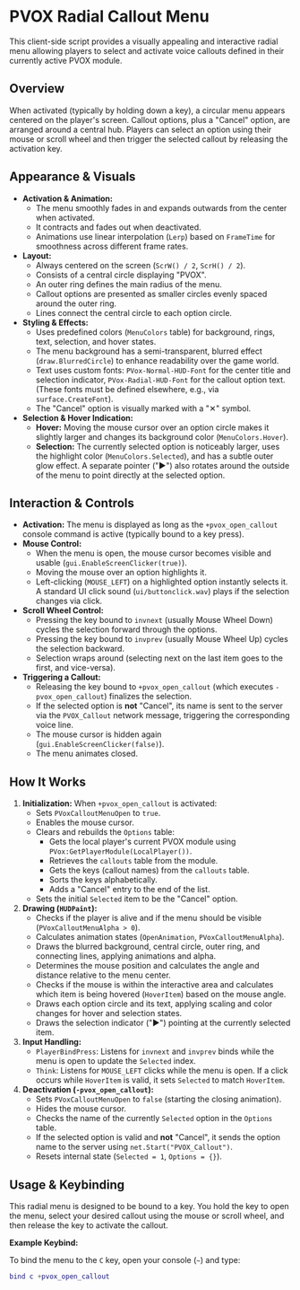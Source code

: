 # PVOX Radial Callout Menu

This client-side script provides a visually appealing and interactive radial menu allowing players to select and activate voice callouts defined in their currently active PVOX module.

## Overview

When activated (typically by holding down a key), a circular menu appears centered on the player's screen. Callout options, plus a "Cancel" option, are arranged around a central hub. Players can select an option using their mouse or scroll wheel and then trigger the selected callout by releasing the activation key.

## Appearance & Visuals

* **Activation & Animation:**
    * The menu smoothly fades in and expands outwards from the center when activated.
    * It contracts and fades out when deactivated.
    * Animations use linear interpolation (`Lerp`) based on `FrameTime` for smoothness across different frame rates.
* **Layout:**
    * Always centered on the screen (`ScrW() / 2`, `ScrH() / 2`).
    * Consists of a central circle displaying "PVOX".
    * An outer ring defines the main radius of the menu.
    * Callout options are presented as smaller circles evenly spaced around the outer ring.
    * Lines connect the central circle to each option circle.
* **Styling & Effects:**
    * Uses predefined colors (`MenuColors` table) for background, rings, text, selection, and hover states.
    * The menu background has a semi-transparent, blurred effect (`draw.BlurredCircle`) to enhance readability over the game world.
    * Text uses custom fonts: `PVox-Normal-HUD-Font` for the center title and selection indicator, `PVox-Radial-HUD-Font` for the callout option text. (These fonts must be defined elsewhere, e.g., via `surface.CreateFont`).
    * The "Cancel" option is visually marked with a "✕" symbol.
* **Selection & Hover Indication:**
    * **Hover:** Moving the mouse cursor over an option circle makes it slightly larger and changes its background color (`MenuColors.Hover`).
    * **Selection:** The currently selected option is noticeably larger, uses the highlight color (`MenuColors.Selected`), and has a subtle outer glow effect. A separate pointer ("▶") also rotates around the outside of the menu to point directly at the selected option.

## Interaction & Controls

* **Activation:** The menu is displayed as long as the `+pvox_open_callout` console command is active (typically bound to a key press).
* **Mouse Control:**
    * When the menu is open, the mouse cursor becomes visible and usable (`gui.EnableScreenClicker(true)`).
    * Moving the mouse over an option highlights it.
    * Left-clicking (`MOUSE_LEFT`) on a highlighted option instantly selects it. A standard UI click sound (`ui/buttonclick.wav`) plays if the selection changes via click.
* **Scroll Wheel Control:**
    * Pressing the key bound to `invnext` (usually Mouse Wheel Down) cycles the selection forward through the options.
    * Pressing the key bound to `invprev` (usually Mouse Wheel Up) cycles the selection backward.
    * Selection wraps around (selecting next on the last item goes to the first, and vice-versa).
* **Triggering a Callout:**
    * Releasing the key bound to `+pvox_open_callout` (which executes `-pvox_open_callout`) finalizes the selection.
    * If the selected option is **not** "Cancel", its name is sent to the server via the `PVOX_Callout` network message, triggering the corresponding voice line.
    * The mouse cursor is hidden again (`gui.EnableScreenClicker(false)`).
    * The menu animates closed.

## How It Works

1.  **Initialization:** When `+pvox_open_callout` is activated:
    * Sets `PVoxCalloutMenuOpen` to `true`.
    * Enables the mouse cursor.
    * Clears and rebuilds the `Options` table:
        * Gets the local player's current PVOX module using `PVox:GetPlayerModule(LocalPlayer())`.
        * Retrieves the `callouts` table from the module.
        * Gets the keys (callout names) from the `callouts` table.
        * Sorts the keys alphabetically.
        * Adds a "Cancel" entry to the end of the list.
    * Sets the initial `Selected` item to be the "Cancel" option.
2.  **Drawing (`HUDPaint`):**
    * Checks if the player is alive and if the menu should be visible (`PVoxCalloutMenuAlpha > 0`).
    * Calculates animation states (`OpenAnimation`, `PVoxCalloutMenuAlpha`).
    * Draws the blurred background, central circle, outer ring, and connecting lines, applying animations and alpha.
    * Determines the mouse position and calculates the angle and distance relative to the menu center.
    * Checks if the mouse is within the interactive area and calculates which item is being hovered (`HoverItem`) based on the mouse angle.
    * Draws each option circle and its text, applying scaling and color changes for hover and selection states.
    * Draws the selection indicator ("▶") pointing at the currently selected item.
3.  **Input Handling:**
    * `PlayerBindPress`: Listens for `invnext` and `invprev` binds while the menu is open to update the `Selected` index.
    * `Think`: Listens for `MOUSE_LEFT` clicks while the menu is open. If a click occurs while `HoverItem` is valid, it sets `Selected` to match `HoverItem`.
4.  **Deactivation (`-pvox_open_callout`):**
    * Sets `PVoxCalloutMenuOpen` to `false` (starting the closing animation).
    * Hides the mouse cursor.
    * Checks the name of the currently `Selected` option in the `Options` table.
    * If the selected option is valid and **not** "Cancel", it sends the option name to the server using `net.Start("PVOX_Callout")`.
    * Resets internal state (`Selected = 1`, `Options = {}`).

## Usage & Keybinding

This radial menu is designed to be bound to a key. You hold the key to open the menu, select your desired callout using the mouse or scroll wheel, and then release the key to activate the callout.

**Example Keybind:**

To bind the menu to the `C` key, open your console (`~`) and type:

```lua
bind c +pvox_open_callout
```